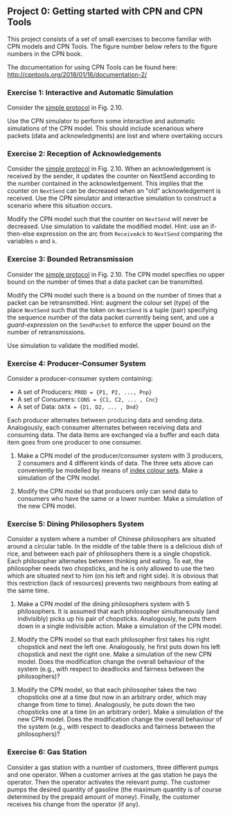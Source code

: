 ## Project 0: Getting started with CPN and CPN Tools

This project consists of a set of small exercises to become familiar with CPN models and CPN Tools. The figure number below refers to the figure numbers in the CPN book.

The documentation for using CPN Tools can be found here: http://cpntools.org/2018/01/16/documentation-2/

### Exercise 1: Interactive and Automatic Simulation

Consider the <a href="../models/chapter2/2-10NondeterministicProtocol.cpn">simple protocol</a> in Fig. 2.10.

Use the CPN simulator to perform some interactive and automatic simulations of the CPN model. This should include scenarious where packets (data and acknowledgments) are lost and where overtaking occurs</p>

### Exercise 2: Reception of Acknowledgements

Consider the <a href="../models/chapter2/2-10NondeterministicProtocol.cpn">simple protocol</a> in Fig. 2.10. When an acknowledgement is received by the sender, it updates the counter on NextSend according to the number contained in the acknowledgement. This implies that the counter on `NextSend` can be decreased when an "old" acknowledgement is received. Use the CPN simulator and interactive simulation to construct a scenario where this situation occurs.</p>

Modify the CPN model such that the counter on `NextSend` will never be decreased. Use simulation to validate the modified model. Hint: use an if-then-else expression on the arc from `ReceiveAck` to `NextSend` comparing the variables `n` and `k`.

### Exercise 3: Bounded Retransmission

Consider the <a href="../models/chapter2/2-10NondeterministicProtocol.cpn">simple protocol</a> in Fig. 2.10. The CPN model specifies no upper bound on the number of times that a data packet can be transmitted.

Modify the CPN model such there is a bound on the number of times that a packet can be retransmitted. Hint: augment the colour set (type) of the place `NextSend` such that the token on `NextSend` is a tuple (pair) specifying the sequence number of the data packet currently being sent, and use a *guard-expression* on the `SendPacket` to enforce the upper bound on the number of retransmissions.  

Use simulation to validate the modified model.

### Exercise 4: Producer-Consumer System

Consider a producer-consumer system containing:

* A set of Producers: `PROD = {P1, P2, ..., Pnp}`
* A set of Consumers: `CONS = {C1, C2, ... , Cnc}`
* A set of Data: `DATA = {D1, D2, ... , Dnd}`

Each producer alternates between producing data and sending data. Analogously, each consumer alternates between receiving data and consuming data. The data items are exchanged via a buffer and each data item goes from one producer to one consumer.

1. Make a CPN model of the producer/consumer system with 3 producers, 2 consumers and 4 different kinds of data. The three sets above can conveniently be modelled by means of <a href="http://cpntools.org/2018/01/09/index-color-sets/">index colour sets</a>. Make a simulation of the CPN model.

2. Modify the CPN model so that producers only can send data to consumers who have the same or a lower number. Make a simulation of the new CPN model.

### Exercise 5: Dining Philosophers System

Consider a system where a number of Chinese philosophers are situated around a circular table. In the middle of the table there is a delicious dish of rice, and between each pair of philosophers there is a single chopstick. Each philosopher alternates between thinking and eating. To eat, the philosopher needs two chopsticks, and he is only allowed to use the two which are situated next to him (on his left and right side). It is obvious that this restriction (lack of resources) prevents two neighbours from eating at the same time.</p>


1. Make a CPN model of the dining philosophers system with 5 philosophers. It is assumed that each philosopher simultaneously (and indivisibly) picks up his pair of chopsticks. Analogously, he puts them down in a single indivisible action. Make a simulation of the CPN model.

2. Modify the CPN model so that each philosopher first takes his right chopstick and next the left one. Analogously, he first puts down his left chopstick and next the right one. Make a simulation of the new CPN model. Does the modification change the overall behaviour of the system (e.g., with respect to deadlocks and fairness between the philosophers)?

3. Modify the CPN model, so that each philosopher takes the two chopsticks one at a time (but now in an arbitrary order, which may change from time to time). Analogously, he puts down the two chopsticks one at a time (in an arbitrary order). Make a simulation of the new CPN model. Does the modification change the overall behaviour of the system (e.g., with respect to deadlocks and fairness between the philosophers)?


### Exercise 6: Gas Station

Consider a gas station with a number of customers, three different pumps and one operator. When a customer arrives at the gas station he pays the operator. Then the operator activates the relevant pump. The customer pumps the desired quantity of gasoline (the maximum quantity is of course determined by the prepaid amount of money). Finally, the customer receives his change from the operator (if any).

